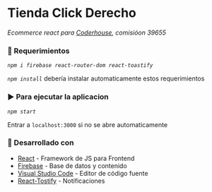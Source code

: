 # Tienda Click Derecho

_Ecommerce react para [Coderhouse](https://coderhouse.com/), comisióon 39655_

### 📃  Requerimientos

_`npm i firebase react-router-dom react-toastify`_

_`npm install`_ debería instalar automaticamente estos requerimientos

### ▶️ Para ejecutar la aplicacion

_`npm start`_

Entrar a `localhost:3000` si no se abre automaticamente

### 🧰 Desarrollado con
* [React](https://react.dev/) - Framework de JS para Frontend
* [Firebase](https://firebase.google.com/) - Base de datos y contenido
* [Visual Studio Code](https://code.visualstudio.com/) - Editor de código fuente
* [React-Tostify](https://fkhadra.github.io/react-toastify/introduction/) - Notificaciones